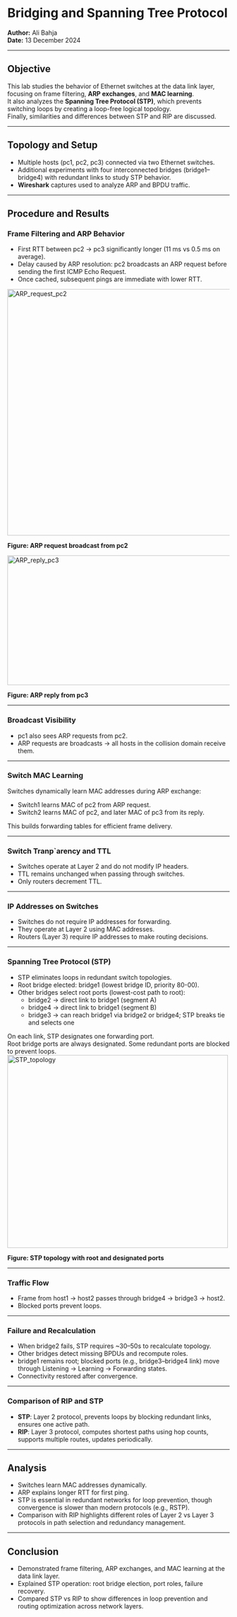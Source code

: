 # Bridging and Spanning Tree Protocol  
**Author:** Ali Bahja  
**Date:** 13 December 2024  

---

## Objective
This lab studies the behavior of Ethernet switches at the data link layer, focusing on frame filtering, **ARP exchanges**, and **MAC learning**.  
It also analyzes the **Spanning Tree Protocol (STP)**, which prevents switching loops by creating a loop-free logical topology.  
Finally, similarities and differences between STP and RIP are discussed.

---

## Topology and Setup
- Multiple hosts (pc1, pc2, pc3) connected via two Ethernet switches.  
- Additional experiments with four interconnected bridges (bridge1–bridge4) with redundant links to study STP behavior.  
- **Wireshark** captures used to analyze ARP and BPDU traffic.  


---

## Procedure and Results

### Frame Filtering and ARP Behavior
- First RTT between pc2 → pc3 significantly longer (11 ms vs 0.5 ms on average).  
- Delay caused by ARP resolution: pc2 broadcasts an ARP request before sending the first ICMP Echo Request.  
- Once cached, subsequent pings are immediate with lower RTT.  
<img width="1372" height="557" alt="ARP_request_pc2" src="https://github.com/user-attachments/assets/9a270a93-9ea7-452c-9848-8b6f98637b6c" />

**Figure: ARP request broadcast from pc2** 

<img width="1294" height="293" alt="ARP_reply_pc3" src="https://github.com/user-attachments/assets/a4f828c9-6812-4c78-9093-36f499f7299d" />

**Figure: ARP reply from pc3**


---

### Broadcast Visibility
- pc1 also sees ARP requests from pc2.  
- ARP requests are broadcasts → all hosts in the collision domain receive them.  

---

### Switch MAC Learning
Switches dynamically learn MAC addresses during ARP exchange:  
- Switch1 learns MAC of pc2 from ARP request.  
- Switch2 learns MAC of pc2, and later MAC of pc3 from its reply.  

This builds forwarding tables for efficient frame delivery.  

---

### Switch Tranp`arency and TTL
- Switches operate at Layer 2 and do not modify IP headers.  
- TTL remains unchanged when passing through switches.  
- Only routers decrement TTL.  

---

### IP Addresses on Switches
- Switches do not require IP addresses for forwarding.  
- They operate at Layer 2 using MAC addresses.  
- Routers (Layer 3) require IP addresses to make routing decisions.  

---

### Spanning Tree Protocol (STP)
- STP eliminates loops in redundant switch topologies.  
- Root bridge elected: bridge1 (lowest bridge ID, priority 80-00).  
- Other bridges select root ports (lowest-cost path to root):  
  - bridge2 → direct link to bridge1 (segment A)  
  - bridge4 → direct link to bridge1 (segment B)  
  - bridge3 → can reach bridge1 via bridge2 or bridge4; STP breaks tie and selects one  

On each link, STP designates one forwarding port.  
Root bridge ports are always designated. Some redundant ports are blocked to prevent loops.  
<img width="500" height="436" alt="STP_topology" src="https://github.com/user-attachments/assets/af70c283-365d-4dd6-bdb3-036eed977105" />

**Figure: STP topology with root and designated ports**

---

### Traffic Flow
- Frame from host1 → host2 passes through bridge4 → bridge3 → host2.  
- Blocked ports prevent loops.  

---

### Failure and Recalculation
- When bridge2 fails, STP requires ~30–50s to recalculate topology.  
- Other bridges detect missing BPDUs and recompute roles.  
- bridge1 remains root; blocked ports (e.g., bridge3–bridge4 link) move through Listening → Learning → Forwarding states.  
- Connectivity restored after convergence.  

---

### Comparison of RIP and STP
- **STP**: Layer 2 protocol, prevents loops by blocking redundant links, ensures one active path.  
- **RIP**: Layer 3 protocol, computes shortest paths using hop counts, supports multiple routes, updates periodically.  

---

## Analysis
- Switches learn MAC addresses dynamically.  
- ARP explains longer RTT for first ping.  
- STP is essential in redundant networks for loop prevention, though convergence is slower than modern protocols (e.g., RSTP).  
- Comparison with RIP highlights different roles of Layer 2 vs Layer 3 protocols in path selection and redundancy management.  

---

## Conclusion
- Demonstrated frame filtering, ARP exchanges, and MAC learning at the data link layer.  
- Explained STP operation: root bridge election, port roles, failure recovery.  
- Compared STP vs RIP to show differences in loop prevention and routing optimization across network layers.  
